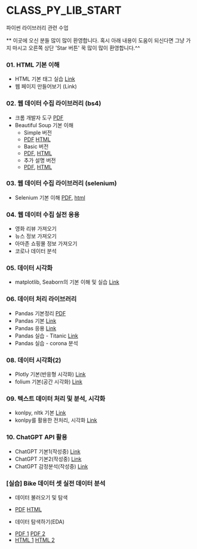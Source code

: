 # CLASS_PY_LIB_START
 파이썬 라이브러리 관련 수업

** 이곳에 오신 분들 많이 많이 환영합니다. 혹시 아래 내용이 도움이 되신다면 그냥 가지 마시고 오른쪽 상단 'Star 버튼' 꾹 많이 많이 환영합니다.^^

### 01. HTML 기본 이해
 - HTML 기본 태그 실습 [Link](./PYLIB_01_01_html)
 - 웹 페이지 만들어보기 (Link)
 
### 02. 웹 데이터 수집 라이브러리 (bs4)
 - 크롬 개발자 도구 [PDF](./PYLIB_01_02_크롬개발자도구/PYLIB_01_01_BS4_크롬개발자도구.pdf)
 - Beautiful Soup 기본 이해 
    - Simple 버전 
	 - [PDF](./PYLIB_01_BS4_01_Simple_v02.pdf) [HTML](https://ldjwj.github.io/CLASS_PY_LIB_START/PYLIB_01_BS4_01_Simple_v02.html)
    - Basic 버전
	 - [PDF](./PYLIB_01_BS4_02_Basic_V11.pdf), [HTML](https://ldjwj.github.io/CLASS_PY_LIB_START/PYLIB_01_BS4_02_Basic_V11.html) 
    - 추가 설명 버전
	 - [PDF](./PYLIB_02_01_BS4_Basic_2305.pdf), [HTML](https://ldjwj.github.io/CLASS_PY_LIB_START/PYLIB_02_01_BS4_Basic_2305.html)
	
### 03. 웹 데이터 수집 라이브러리 (selenium)
 - Selenium 기본 이해 [PDF](https://ldjwj.github.io/CLASS_PY_LIB_START/CL03_01_selenium_basic_V11.pdf), [html](https://ldjwj.github.io/CLASS_PY_LIB_START/CL03_01_selenium_basic_V11.html) 
 
### 04. 웹 데이터 수집 실전 응용
 - 영화 리뷰 가져오기
 - 뉴스 정보 가져오기
 - 아마존 쇼핑몰 정보 가져오기 
 - 코로나 데이터 분석
 
### 05. 데이터 시각화
 - matplotlib, Seaborn의 기본 이해 및 실습 [Link](https://ldjwj.github.io/CLASS_PY_LIB_START/PYLIB_05_01_Seaborn_Basic_V11.html)

### 06. 데이터 처리 라이브러리
 - Pandas 기본정리 [PDF](https://ldjwj.github.io/CLASS_PY_LIB_START/CL01_04_01_Pandas_기본_v10_2204.pdf)
 - Pandas 기본 [Link](https://ldjwj.github.io/CLASS_PY_LIB_START/CL01_04_02_pandas_Basic_2204.html)
 - Pandas 응용 [Link](https://ldjwj.github.io/CLASS_PY_LIB_START/CL01_04_03_pandas_02_california_0502.html)
 - Pandas 실습 - Titanic [Link](https://ldjwj.github.io/CLASS_PY_LIB_START/CL01_04_03_titanic_dataset_220502.html)
 - Pandas 실습 - corona 분석

### 08. 데이터 시각화(2)
 - Plotly 기본(반응형 시각화) [Link]()
 - folium 기본(공간 시각화) [Link](https://ldjwj.github.io/CLASS_PY_LIB_START/PYLIB_03_03_01_folium_local_2204.html)
 
### 09. 텍스트 데이터 처리 및 분석, 시각화
 - konlpy, nltk 기본 [Link](https://ldjwj.github.io/CLASS_PY_LIB_START/PYLIB_03_01_konlpy_nltk_v01_2411.html)
 - konlpy를 활용한 전처리, 시각화 [Link](https://ldjwj.github.io/CLASS_PY_LIB_START/PYLIB_03_02_alice_extreme_V11_2411.html)
 
### 10. ChatGPT API 활용
 - ChatGPT 기본1(작성중) [Link](https://ldjwj.github.io/CLASS_PY_LIB_START/CL01_01_konlpy_2204_v11.html) 
 - ChatGPT 기본2(작성중) [Link](https://ldjwj.github.io/CLASS_PY_LIB_START/CL01_01_konlpy_2204_v11.html) 
 - ChatGPT 감정분석(작성중) [Link](https://ldjwj.github.io/CLASS_PY_LIB_START/CL01_01_konlpy_2204_v11.html) 
 
### [실습] Bike 데이터 셋 실전 데이터 분석
- 데이터 불러오기 및 탐색 
 * [PDF](https://ldjwj.github.io/CLASS_PY_LIB_START/Data_01_01_Bike_EDA_2204.pdf) [HTML](https://ldjwj.github.io/CLASS_PY_LIB_START/Data_01_01_Bike_EDA_2204.html)
 
- 데이터 탐색하기(EDA) 
 * [PDF 1](https://ldjwj.github.io/CLASS_PY_LIB_START/Data_01_02_Bike_EDA_2204.pdf) [PDF 2](https://ldjwj.github.io/CLASS_PY_LIB_START/Data_01_03_Bike_EDA_2204.pdf)
 * [HTML 1](https://ldjwj.github.io/CLASS_PY_LIB_START/Data_01_02_Bike_EDA_2204.html) [HTML 2](https://ldjwj.github.io/CLASS_PY_LIB_START/Data_01_03_Bike_EDA_2204.html)
 

 

